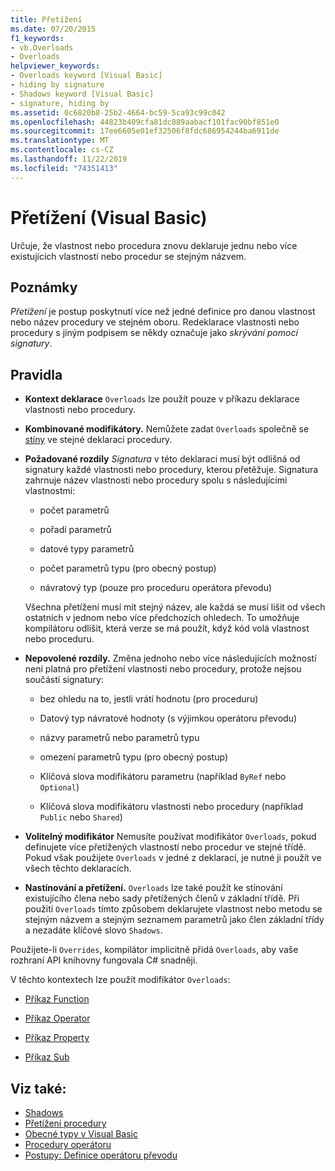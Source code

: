 ```yaml
---
title: Přetížení
ms.date: 07/20/2015
f1_keywords:
- vb.Overloads
- Overloads
helpviewer_keywords:
- Overloads keyword [Visual Basic]
- hiding by signature
- Shadows keyword [Visual Basic]
- signature, hiding by
ms.assetid: 0c6820b8-25b2-4664-bc59-5ca93c99c042
ms.openlocfilehash: 44823b409cfa81dc889aabacf101fac90bf851e0
ms.sourcegitcommit: 17ee6605e01ef32506f8fdc686954244ba6911de
ms.translationtype: MT
ms.contentlocale: cs-CZ
ms.lasthandoff: 11/22/2019
ms.locfileid: "74351413"
---
```

# <a name="overloads-visual-basic"></a>Přetížení (Visual Basic)

Určuje, že vlastnost nebo procedura znovu deklaruje jednu nebo více existujících vlastností nebo procedur se stejným názvem.

## <a name="remarks"></a>Poznámky

*Přetížení* je postup poskytnutí více než jedné definice pro danou vlastnost nebo název procedury ve stejném oboru. Redeklarace vlastnosti nebo procedury s jiným podpisem se někdy označuje jako *skrývání pomocí signatury*.

## <a name="rules"></a>Pravidla

- **Kontext deklarace** `Overloads` lze použít pouze v příkazu deklarace vlastnosti nebo procedury.

- **Kombinované modifikátory.** Nemůžete zadat `Overloads` společně se [stíny](../../../visual-basic/language-reference/modifiers/shadows.md) ve stejné deklaraci procedury.

- **Požadované rozdíly** *Signatura* v této deklaraci musí být odlišná od signatury každé vlastnosti nebo procedury, kterou přetěžuje. Signatura zahrnuje název vlastnosti nebo procedury spolu s následujícími vlastnostmi:

  - počet parametrů

  - pořadí parametrů

  - datové typy parametrů

  - počet parametrů typu (pro obecný postup)

  - návratový typ (pouze pro proceduru operátora převodu)

  Všechna přetížení musí mít stejný název, ale každá se musí lišit od všech ostatních v jednom nebo více předchozích ohledech. To umožňuje kompilátoru odlišit, která verze se má použít, když kód volá vlastnost nebo proceduru.

- **Nepovolené rozdíly.** Změna jednoho nebo více následujících možností není platná pro přetížení vlastnosti nebo procedury, protože nejsou součástí signatury:

  - bez ohledu na to, jestli vrátí hodnotu (pro proceduru)

  - Datový typ návratové hodnoty (s výjimkou operátoru převodu)

  - názvy parametrů nebo parametrů typu

  - omezení parametrů typu (pro obecný postup)

  - Klíčová slova modifikátoru parametru (například `ByRef` nebo `Optional`)

  - Klíčová slova modifikátoru vlastnosti nebo procedury (například `Public` nebo `Shared`)

- **Volitelný modifikátor** Nemusíte používat modifikátor `Overloads`, pokud definujete více přetížených vlastností nebo procedur ve stejné třídě. Pokud však použijete `Overloads` v jedné z deklarací, je nutné ji použít ve všech těchto deklaracích.

- **Nastínování a přetížení.** `Overloads` lze také použít ke stínování existujícího člena nebo sady přetížených členů v základní třídě. Při použití `Overloads` tímto způsobem deklarujete vlastnost nebo metodu se stejným názvem a stejným seznamem parametrů jako člen základní třídy a nezadáte klíčové slovo `Shadows`.

Použijete-li `Overrides`, kompilátor implicitně přidá `Overloads`, aby vaše rozhraní API knihovny fungovala C# snadněji.

V těchto kontextech lze použít modifikátor `Overloads`:

- [Příkaz Function](../../../visual-basic/language-reference/statements/function-statement.md)

- [Příkaz Operator](../../../visual-basic/language-reference/statements/operator-statement.md)

- [Příkaz Property](../../../visual-basic/language-reference/statements/property-statement.md)

- [Příkaz Sub](../../../visual-basic/language-reference/statements/sub-statement.md)

## <a name="see-also"></a>Viz také:

- [Shadows](../../../visual-basic/language-reference/modifiers/shadows.md)
- [Přetížení procedury](../../../visual-basic/programming-guide/language-features/procedures/procedure-overloading.md)
- [Obecné typy v Visual Basic](../../../visual-basic/programming-guide/language-features/data-types/generic-types.md)
- [Procedury operátoru](../../../visual-basic/programming-guide/language-features/procedures/operator-procedures.md)
- [Postupy: Definice operátoru převodu](../../../visual-basic/programming-guide/language-features/procedures/how-to-define-a-conversion-operator.md)
